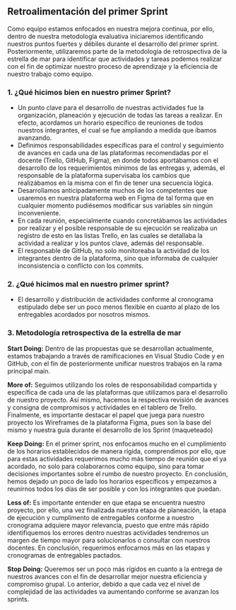 ## Retroalimentación del primer Sprint

Como equipo estamos enfocados en nuestra mejora continua, por ello, dentro de nuestra metodología evaluativa iniciaremos identificando nuestros puntos fuertes y débiles durante el desarrollo del primer sprint. Posteriormente, utilizaremos parte de la metodología de retrospectiva de la estrella de mar para identificar que actividades y tareas podemos realizar con el fin de optimizar nuestro proceso de aprendizaje y la eficiencia de nuestro trabajo como equipo.

### 1. ¿Qué hicimos bien en nuestro primer Sprint?

- Un punto clave para el desarrollo de nuestras actividades fue la organización, planeación y ejecución de todas las tareas a realizar. En efecto, acordamos un horario específico de reuniones de todos nuestros integrantes, el cual se fue ampliando a medida que íbamos avanzando.
- Definimos responsabilidades específicas para el control y seguimiento de avances en cada una de las plataformas recomendadas por el docente (Trello, GitHub, Figma), en donde todos aportábamos con el desarrollo de los requerimientos mínimos de las entregas y, además, el responsable de la plataforma supervisaba los cambios que realizábamos en la misma con el fin de tener una secuencia lógica.
- Desarrollamos anticipadamente muchos de los competentes que usaremos en nuestra plataforma web en Figma de tal forma que en cualquier momento pudiésemos modificar sus variables sin ningún inconveniente.
- En cada reunión, especialmente cuando concretábamos las actividades por realizar y el posible responsable de su ejecución se realizaba un registro de esto en las listas Trello, en las cuales se detallaba la actividad a realizar y los puntos clave, además del responsable.
- El responsable de GitHub, no solo monitoreaba la actividad de los integrantes dentro de la plataforma, sino que informaba de cualquier inconsistencia o conflicto con los commits.

### 2. ¿Qué hicimos mal en nuestro primer sprint?

- El desarrollo y distribución de actividades conforme al cronograma estipulado debe ser un poco menos flexible en cuanto al plazo de los entregables acordados por nosotros mismos.

### 3. Metodología retrospectiva de la estrella de mar

**Start Doing:** Dentro de las propuestas que se desarrollan actualmente, estamos trabajando a través de ramificaciones en Visual Studio Code y en GitHub, con el fin de posteriormente unificar nuestros trabajos en la rama principal main.

**More of:** Seguimos utilizando los roles de responsabilidad compartida y específica de cada una de las plataformas que utilizamos para el desarrollo de nuestro proyecto. Así mismo, hacemos la respectiva revisión de avances y consigna de compromisos y actividades en el tablero de Trello. Finalmente, es importante destacar el papel que juega para nuestro proyecto los Wireframes de la plataforma Figma, pues son la base del mismo y nuestra guía durante el desarrollo de los Sprint (maqueteado)

**Keep Doing:** En el primer sprint, nos enfocamos mucho en el cumplimiento de los horarios establecidos de manera rígida, comprendimos por ello, que para estas actividades requerimos mucho más tiempo de reunión que el ya acordado, no solo para colaborarnos como equipo, sino para tomar decisiones importantes sobre el rumbo de nuestro proyecto. En conclusión, hemos dejado un poco de lado los horarios específicos y empezamos a reunirnos todos los días de ser posible y con los integrantes que puedan.

**Less of:** Es importante entender en que etapa se encuentra nuestro proyecto, por ello, una vez finalizada nuestra etapa de planeación, la etapa de ejecución y cumplimento de entregables conforme a nuestro cronograma adquiere mayor relevancia, puesto que entre más rápido identifiquemos los errores dentro nuestras actividades tendremos un margen de tiempo mayor para solucionarlos o consultar con nuestros docentes. En conclusión, requerimos enfocarnos más en las etapas y cronogramas de entregables pactados.

**Stop Doing:** Queremos ser un poco más rígidos en cuanto a la entrega de nuestros avances con el fin de desarrollar mejor nuestra eficiencia y compromiso grupal. Lo anterior, debido a que cada vez el nivel de complejidad de las actividades va aumentando conforme se avanzan los sprints.

